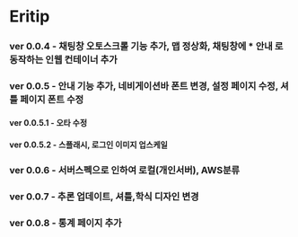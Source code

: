 # Eritip




<h3>ver 0.0.4 - 채팅창 오토스크롤 기능 추가, 맵 정상화, 채팅창에 * 안내 로 동작하는 인웹 컨테이너 추가</h3>

<h3>ver 0.0.5 - 안내 기능 추가, 네비게이션바 폰트 변경, 설정 페이지 수정, 셔틀 페이지 폰트 수정</h3>

   <h4>ver 0.0.5.1 - 오타 수정</h4>
   <h4>ver 0.0.5.2 - 스플래시, 로그인 이미지 업스케일</h4>
 
<h3>ver 0.0.6 - 서버스펙으로 인하여 로컬(개인서버), AWS분류</h3>

<h3>ver 0.0.7 - 추론 업데이트, 셔틀,학식 디자인 변경 </h3> 

<h3>ver 0.0.8 - 통계 페이지 추가</h3>